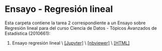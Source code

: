 # Ensayo - Regresión lineal

Esta carpeta contiene la tarea 2  correspondiente a un Ensayo sobre Regresión lineal para del curso Ciencia de Datos - Tópicos Avanzados de Estadística (2010661):

1. Ensayo regresión lineal \ [[Jupyter]](https://github.com/dicrojasch/homeworks_data_science/blob/master/2.regresion_lineal/regresion_lineal.ipynb) \ [[nbviewer]](https://nbviewer.jupyter.org/github/dicrojasch/homeworks_data_science/blob/master/2.regresion_lineal/regresion_lineal.ipynb) \ [[HTML]](https://htmlpreview.github.io/?https://github.com/dicrojasch/homeworks_data_science/blob/master/2.regresion_lineal/regresion_lineal.html)

